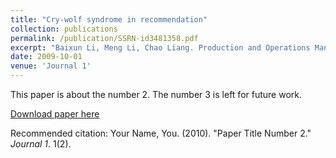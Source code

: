 ```yaml
---
title: "Cry-wolf syndrome in recommendation" 
collection: publications
permalink: /publication/SSRN-id3481358.pdf
excerpt: "Baixun Li, Meng Li, Chao Liang. Production and Operations Management, forthcoming."
date: 2009-10-01
venue: 'Journal 1'
---
```

This paper is about the number 2. The number 3 is left for future work.

[Download paper here](http://academicpages.github.io/files/paper2.pdf)

Recommended citation: Your Name, You. (2010). "Paper Title Number 2." <i>Journal 1</i>. 1(2).
